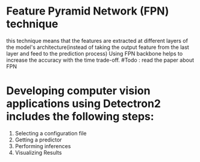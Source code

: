 # Feature Pyramid Network (FPN) technique 
this technique means that the features are extracted at different layers of the model's architecture(instead of taking the output feature from the last layer and feed to the prediction process)
Using FPN backbone helps to increase the accuracy with the time trade-off. 
#Todo : read the paper about FPN 
# Developing computer vision applications using Detectron2 includes the following steps:
1. Selecting a configuration file 
2. Getting a predictor 
3. Performing inferences 
4. Visualizing Results 
